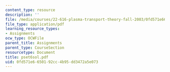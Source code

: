 ```yaml
---
content_type: resource
description: ''
file: /media/courses/22-616-plasma-transport-theory-fall-2003/0fd571e6650192cc4b95dd3472a5e073_pset6sol.pdf
file_type: application/pdf
learning_resource_types:
- Assignments
ocw_type: OCWFile
parent_title: Assignments
parent_type: CourseSection
resourcetype: Document
title: pset6sol.pdf
uid: 0fd571e6-6501-92cc-4b95-dd3472a5e073
---
```

